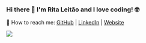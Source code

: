 ### Hi there 👋 I'm Rita Leitão and I love coding! :nerd_face:

:mag_right: How to reach me: [GitHub](https://github.com/ritaaleitao4) | [LinkedIn](https://www.linkedin.com/in/ritaleitão/) | [Website](https://www.ritaleitao.pt)


<img align='left' src="https://github-readme-stats.vercel.app/api/top-langs?username=ritaaleitao4&show_icons=true&layout=compact&langs_count=8">
